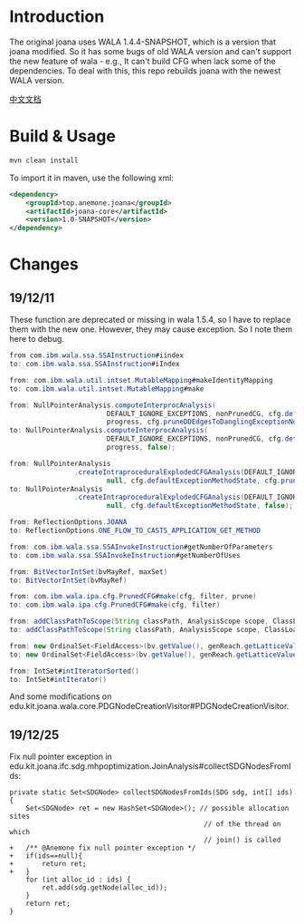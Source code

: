 # Introduction
The original joana uses WALA 1.4.4-SNAPSHOT, which is a version that joana modified.
So it has some bugs of old WALA version and can't support the new feature of wala - e.g., It can't build CFG when lack some of the dependencies.
To deal with this, this repo rebuilds joana with the newest WALA version.

[中文文档](blob/master/README.zh.md)

# Build & Usage
```java
mvn clean install
```

To import it in maven, use the following xml:
```xml
<dependency>
    <groupId>top.anemone.joana</groupId>
    <artifactId>joana-core</artifactId>
    <version>1.0-SNAPSHOT</version>
</dependency>
```

# Changes
## 19/12/11
These function are deprecated or missing in wala 1.5.4, so I have to replace them with the new one.
However, they may cause exception. So I note them here to debug.
```java
from com.ibm.wala.ssa.SSAInstruction#iindex
to: com.ibm.wala.ssa.SSAInstruction#iIndex

from: com.ibm.wala.util.intset.MutableMapping#makeIdentityMapping
to: com.ibm.wala.util.intset.MutableMapping#make

from: NullPointerAnalysis.computeInterprocAnalysis(
						DEFAULT_IGNORE_EXCEPTIONS, nonPrunedCG,	cfg.defaultExceptionMethodState,
						progress, cfg.pruneDDEdgesToDanglingExceptionNodes, false);
to: NullPointerAnalysis.computeInterprocAnalysis(
                        DEFAULT_IGNORE_EXCEPTIONS, nonPrunedCG, cfg.defaultExceptionMethodState,
                        progress, false);

from: NullPointerAnalysis
                .createIntraproceduralExplodedCFGAnalysis(DEFAULT_IGNORE_EXCEPTIONS, n.getIR(),
                        null, cfg.defaultExceptionMethodState, cfg.pruneDDEdgesToDanglingExceptionNodes, false);
to: NullPointerAnalysis
                .createIntraproceduralExplodedCFGAnalysis(DEFAULT_IGNORE_EXCEPTIONS, n.getIR(),
                        null, cfg.defaultExceptionMethodState, false);

from: ReflectionOptions.JOANA
to: ReflectionOptions.ONE_FLOW_TO_CASTS_APPLICATION_GET_METHOD

from: com.ibm.wala.ssa.SSAInvokeInstruction#getNumberOfParameters
to: com.ibm.wala.ssa.SSAInvokeInstruction#getNumberOfUses

from: BitVectorIntSet(bvMayRef, maxSet)
to: BitVectorIntSet(bvMayRef)

from: com.ibm.wala.ipa.cfg.PrunedCFG#make(cfg, filter, prune)
to: com.ibm.wala.ipa.cfg.PrunedCFG#make(cfg, filter)

from: addClassPathToScope(String classPath, AnalysisScope scope, ClassLoaderReference loader, boolean addEntriesFromMANIFEST)
to: addClassPathToScope(String classPath, AnalysisScope scope, ClassLoaderReference loader)

from: new OrdinalSet<FieldAccess>(bv.getValue(), genReach.getLatticeValues()).iteratorOrdinalSorted()
to: new OrdinalSet<FieldAccess>(bv.getValue(), genReach.getLatticeValues()).iterator()

from: IntSet#intIteratorSorted() 
to: IntSet#intIterator()

```
And some modifications on edu.kit.joana.wala.core.PDGNodeCreationVisitor#PDGNodeCreationVisitor.

## 19/12/25
Fix null pointer exception in edu.kit.joana.ifc.sdg.mhpoptimization.JoinAnalysis#collectSDGNodesFromIds:
```plain
private static Set<SDGNode> collectSDGNodesFromIds(SDG sdg, int[] ids) {
    Set<SDGNode> ret = new HashSet<SDGNode>(); // possible allocation sites
                                                // of the thread on which
                                                // join() is called
+   /** @Anemone fix null pointer exception */
+   if(ids==null){
+       return ret;
+   }
    for (int alloc_id : ids) {
        ret.add(sdg.getNode(alloc_id));
    }
    return ret;
}
```